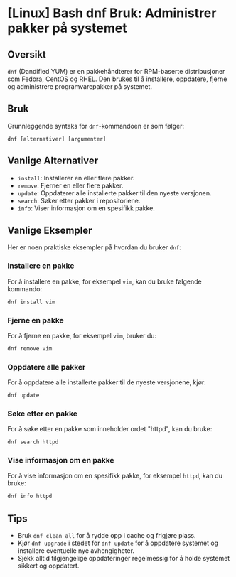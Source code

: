 # [Linux] Bash dnf Bruk: Administrer pakker på systemet

## Oversikt
`dnf` (Dandified YUM) er en pakkehåndterer for RPM-baserte distribusjoner som Fedora, CentOS og RHEL. Den brukes til å installere, oppdatere, fjerne og administrere programvarepakker på systemet.

## Bruk
Grunnleggende syntaks for `dnf`-kommandoen er som følger:
```
dnf [alternativer] [argumenter]
```

## Vanlige Alternativer
- `install`: Installerer en eller flere pakker.
- `remove`: Fjerner en eller flere pakker.
- `update`: Oppdaterer alle installerte pakker til den nyeste versjonen.
- `search`: Søker etter pakker i repositoriene.
- `info`: Viser informasjon om en spesifikk pakke.

## Vanlige Eksempler
Her er noen praktiske eksempler på hvordan du bruker `dnf`:

### Installere en pakke
For å installere en pakke, for eksempel `vim`, kan du bruke følgende kommando:
```bash
dnf install vim
```

### Fjerne en pakke
For å fjerne en pakke, for eksempel `vim`, bruker du:
```bash
dnf remove vim
```

### Oppdatere alle pakker
For å oppdatere alle installerte pakker til de nyeste versjonene, kjør:
```bash
dnf update
```

### Søke etter en pakke
For å søke etter en pakke som inneholder ordet "httpd", kan du bruke:
```bash
dnf search httpd
```

### Vise informasjon om en pakke
For å vise informasjon om en spesifikk pakke, for eksempel `httpd`, kan du bruke:
```bash
dnf info httpd
```

## Tips
- Bruk `dnf clean all` for å rydde opp i cache og frigjøre plass.
- Kjør `dnf upgrade` i stedet for `dnf update` for å oppdatere systemet og installere eventuelle nye avhengigheter.
- Sjekk alltid tilgjengelige oppdateringer regelmessig for å holde systemet sikkert og oppdatert.